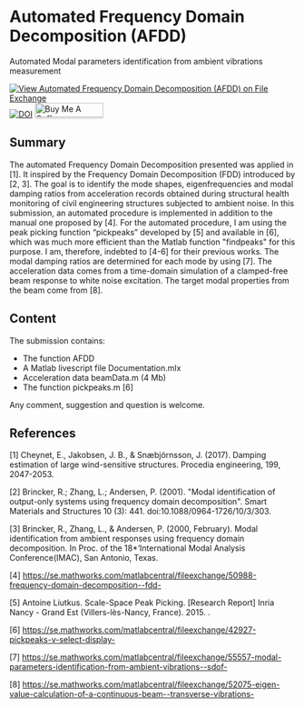 # Automated Frequency Domain Decomposition (AFDD)
Automated Modal parameters identification from ambient vibrations measurement 

[![View Automated Frequency Domain Decomposition (AFDD) on File Exchange](https://www.mathworks.com/matlabcentral/images/matlab-file-exchange.svg)](https://se.mathworks.com/matlabcentral/fileexchange/57153-automated-frequency-domain-decomposition-afdd)
[![DOI](https://zenodo.org/badge/DOI/10.5281/zenodo.4277622.svg)](https://doi.org/10.5281/zenodo.4277622)
<a href="https://www.buymeacoffee.com/echeynet" target="_blank"><img src="https://www.buymeacoffee.com/assets/img/custom_images/orange_img.png" alt="Buy Me A Coffee" style="height: 25px !important;width: 120px !important;box-shadow: 0px 3px 2px 0px rgba(190, 190, 190, 0.5) !important;-webkit-box-shadow: 0px 3px 2px 0px rgba(190, 190, 190, 0.5) !important;" ></a>
## Summary
The automated Frequency Domain Decomposition presented was applied in [1]. It inspired by the Frequency Domain Decomposition (FDD) introduced by [2, 3]. The goal is to identify the mode shapes, eigenfrequencies and modal damping ratios from acceleration records obtained during structural health monitoring of civil engineering structures subjected to ambient noise. In this submission, an automated procedure is implemented in addition to the manual one proposed by [4]. For the automated procedure, I am using the peak picking function “pickpeaks” developed by [5] and available in [6], which was much more efficient than the Matlab function "findpeaks" for this purpose. I am, therefore, indebted to [4-6] for their previous works. The modal damping ratios are determined for each mode by using [7]. The acceleration data comes from a time-domain simulation of a clamped-free beam response to white noise excitation. The target modal properties from the beam come from [8].

## Content
The submission contains:

- The function AFDD
- A Matlab livescript file Documentation.mlx
- Acceleration data beamData.m (4 Mb)
- The function pickpeaks.m [6]

Any comment, suggestion and question is welcome.

## References

[1] Cheynet, E., Jakobsen, J. B., & Snæbjörnsson, J. (2017). Damping estimation of large wind-sensitive structures. Procedia engineering, 199, 2047-2053.

[2] Brincker, R.; Zhang, L.; Andersen, P. (2001). "Modal identification of output-only systems using frequency domain decomposition". Smart Materials and Structures 10 (3): 441. doi:10.1088/0964-1726/10/3/303.

[3] Brincker, R., Zhang, L., & Andersen, P. (2000, February). Modal identification from ambient responses using frequency domain decomposition. In Proc. of the 18*‘International Modal Analysis Conference(IMAC), San Antonio, Texas.

[4] https://se.mathworks.com/matlabcentral/fileexchange/50988-frequency-domain-decomposition--fdd-

[5] Antoine Liutkus. Scale-Space Peak Picking. [Research Report] Inria Nancy - Grand Est (Villers-lès-Nancy, France). 2015. .

[6] https://se.mathworks.com/matlabcentral/fileexchange/42927-pickpeaks-v-select-display-

[7] https://se.mathworks.com/matlabcentral/fileexchange/55557-modal-parameters-identification-from-ambient-vibrations--sdof-

[8] https://se.mathworks.com/matlabcentral/fileexchange/52075-eigen-value-calculation-of-a-continuous-beam--transverse-vibrations-
